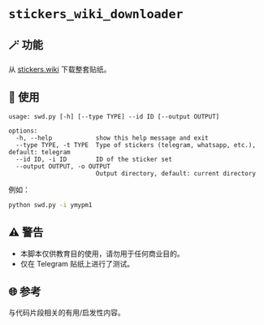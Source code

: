 # `stickers_wiki_downloader`

## 🪄 功能
从 [stickers.wiki](https://stickers.wiki/) 下载整套贴纸。

## 📖 使用
```text
usage: swd.py [-h] [--type TYPE] --id ID [--output OUTPUT]

options:
  -h, --help            show this help message and exit
  --type TYPE, -t TYPE  Type of stickers (telegram, whatsapp, etc.), default: telegram
  --id ID, -i ID        ID of the sticker set
  --output OUTPUT, -o OUTPUT
                        Output directory, default: current directory
```

例如：

```bash
python swd.py -i ymypm1
```

## ⚠️ 警告
- 本脚本仅供教育目的使用，请勿用于任何商业目的。
- 仅在 Telegram 贴纸上进行了测试。

## 🌐 参考
与代码片段相关的有用/启发性内容。